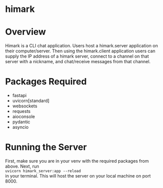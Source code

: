 # himark

# Overview
Himark is a CLI chat application. Users host a himark.server application on their computer/server. Then using the himark.client application users can supply the IP address of a himark server, connect to a channel on that server with a nickname, and chat/receive messages from that channel. 

# Packages Required

- fastapi
- uvicorn[standard]
- websockets
- requests
- aioconsole
- pydantic
- asyncio

# Running the Server
First, make sure you are in your venv with the required packages from above. Next, run \
```uvicorn himark_server:app --reload``` \
in your terminal. This will host the server on your local machine on port 8000.
